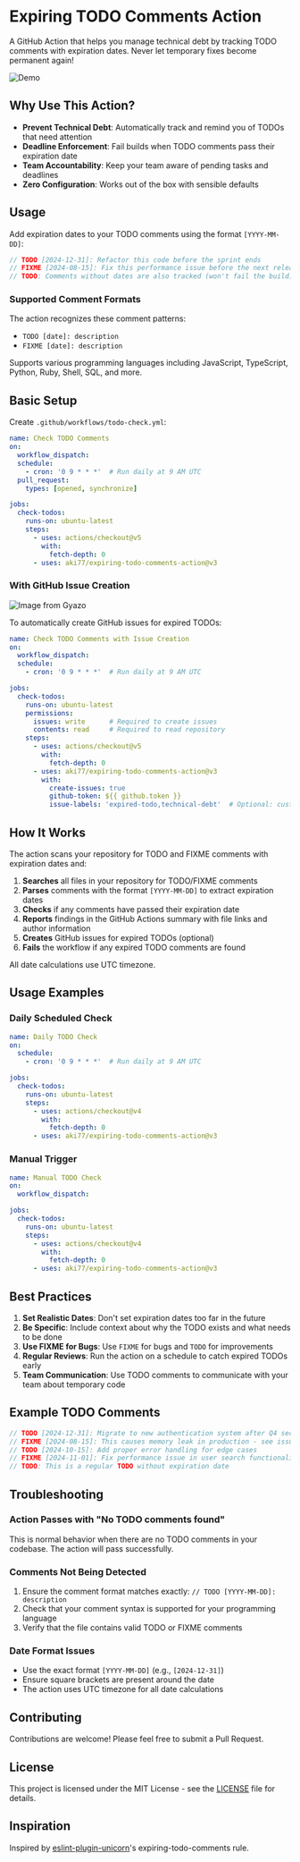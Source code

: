 # Expiring TODO Comments Action

A GitHub Action that helps you manage technical debt by tracking TODO comments with expiration dates. Never let temporary fixes become permanent again!

![Demo](https://i.gyazo.com/fa4eb1b27afa01f7ab8b35e84075c281.png)

## Why Use This Action?

- **Prevent Technical Debt**: Automatically track and remind you of TODOs that need attention
- **Deadline Enforcement**: Fail builds when TODO comments pass their expiration date
- **Team Accountability**: Keep your team aware of pending tasks and deadlines
- **Zero Configuration**: Works out of the box with sensible defaults

## Usage

Add expiration dates to your TODO comments using the format `[YYYY-MM-DD]`:

```typescript
// TODO [2024-12-31]: Refactor this code before the sprint ends
// FIXME [2024-08-15]: Fix this performance issue before the next release
// TODO: Comments without dates are also tracked (won't fail the build)
```

### Supported Comment Formats

The action recognizes these comment patterns:
- `TODO [date]: description`
- `FIXME [date]: description`

Supports various programming languages including JavaScript, TypeScript, Python, Ruby, Shell, SQL, and more.

## Basic Setup

Create `.github/workflows/todo-check.yml`:

```yaml
name: Check TODO Comments
on:
  workflow_dispatch:
  schedule:
    - cron: '0 9 * * *'  # Run daily at 9 AM UTC
  pull_request:
    types: [opened, synchronize]

jobs:
  check-todos:
    runs-on: ubuntu-latest
    steps:
      - uses: actions/checkout@v5
        with:
          fetch-depth: 0
      - uses: aki77/expiring-todo-comments-action@v3
```

### With GitHub Issue Creation

![Image from Gyazo](https://i.gyazo.com/6832986e3146292760b58ac113d94805.png)

To automatically create GitHub issues for expired TODOs:

```yaml
name: Check TODO Comments with Issue Creation
on:
  workflow_dispatch:
  schedule:
    - cron: '0 9 * * *'  # Run daily at 9 AM UTC

jobs:
  check-todos:
    runs-on: ubuntu-latest
    permissions:
      issues: write      # Required to create issues
      contents: read     # Required to read repository
    steps:
      - uses: actions/checkout@v5
        with:
          fetch-depth: 0
      - uses: aki77/expiring-todo-comments-action@v3
        with:
          create-issues: true
          github-token: ${{ github.token }}
          issue-labels: 'expired-todo,technical-debt'  # Optional: customize labels
```

## How It Works

The action scans your repository for TODO and FIXME comments with expiration dates and:

1. **Searches** all files in your repository for TODO/FIXME comments
2. **Parses** comments with the format `[YYYY-MM-DD]` to extract expiration dates
3. **Checks** if any comments have passed their expiration date
4. **Reports** findings in the GitHub Actions summary with file links and author information
5. **Creates** GitHub issues for expired TODOs (optional)
6. **Fails** the workflow if any expired TODO comments are found

All date calculations use UTC timezone.

## Usage Examples

### Daily Scheduled Check

```yaml
name: Daily TODO Check
on:
  schedule:
    - cron: '0 9 * * *'  # Run daily at 9 AM UTC

jobs:
  check-todos:
    runs-on: ubuntu-latest
    steps:
      - uses: actions/checkout@v4
        with:
          fetch-depth: 0
      - uses: aki77/expiring-todo-comments-action@v3
```

### Manual Trigger

```yaml
name: Manual TODO Check
on:
  workflow_dispatch:

jobs:
  check-todos:
    runs-on: ubuntu-latest
    steps:
      - uses: actions/checkout@v4
        with:
          fetch-depth: 0
      - uses: aki77/expiring-todo-comments-action@v3
```

## Best Practices

1. **Set Realistic Dates**: Don't set expiration dates too far in the future
2. **Be Specific**: Include context about why the TODO exists and what needs to be done
3. **Use FIXME for Bugs**: Use `FIXME` for bugs and `TODO` for improvements
4. **Regular Reviews**: Run the action on a schedule to catch expired TODOs early
5. **Team Communication**: Use TODO comments to communicate with your team about temporary code

## Example TODO Comments

```javascript
// TODO [2024-12-31]: Migrate to new authentication system after Q4 security audit
// FIXME [2024-08-15]: This causes memory leak in production - see issue #123
// TODO [2024-10-15]: Add proper error handling for edge cases
// FIXME [2024-11-01]: Fix performance issue in user search functionality
// TODO: This is a regular TODO without expiration date
```

## Troubleshooting

### Action Passes with "No TODO comments found"

This is normal behavior when there are no TODO comments in your codebase. The action will pass successfully.

### Comments Not Being Detected

1. Ensure the comment format matches exactly: `// TODO [YYYY-MM-DD]: description`
2. Check that your comment syntax is supported for your programming language
3. Verify that the file contains valid TODO or FIXME comments

### Date Format Issues

- Use the exact format `[YYYY-MM-DD]` (e.g., `[2024-12-31]`)
- Ensure square brackets are present around the date
- The action uses UTC timezone for all date calculations

## Contributing

Contributions are welcome! Please feel free to submit a Pull Request.

## License

This project is licensed under the MIT License - see the [LICENSE](LICENSE) file for details.

## Inspiration

Inspired by [eslint-plugin-unicorn](https://github.com/sindresorhus/eslint-plugin-unicorn/blob/main/docs/rules/expiring-todo-comments.md)'s expiring-todo-comments rule.
